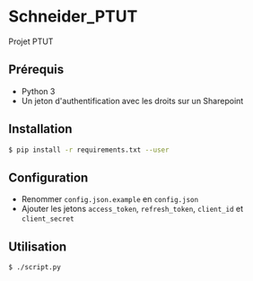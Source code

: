 # Schneider_PTUT

Projet PTUT

## Prérequis

* Python 3
* Un jeton d'authentification avec les droits sur un Sharepoint

## Installation

```bash
$ pip install -r requirements.txt --user
```

## Configuration

* Renommer `config.json.example` en `config.json`
* Ajouter les jetons `access_token`, `refresh_token`, `client_id` et `client_secret`

## Utilisation

```bash
$ ./script.py
```
